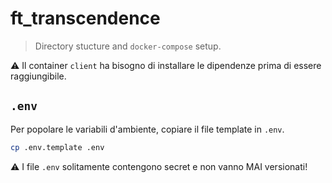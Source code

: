 # ft_transcendence

> Directory stucture and `docker-compose` setup.

⚠️ Il container `client` ha bisogno di installare le dipendenze prima di essere
raggiungibile.

## `.env`

Per popolare le variabili d'ambiente, copiare il file template in `.env`.

```sh
cp .env.template .env
```

⚠️ I file `.env` solitamente contengono secret e non vanno MAI versionati!
